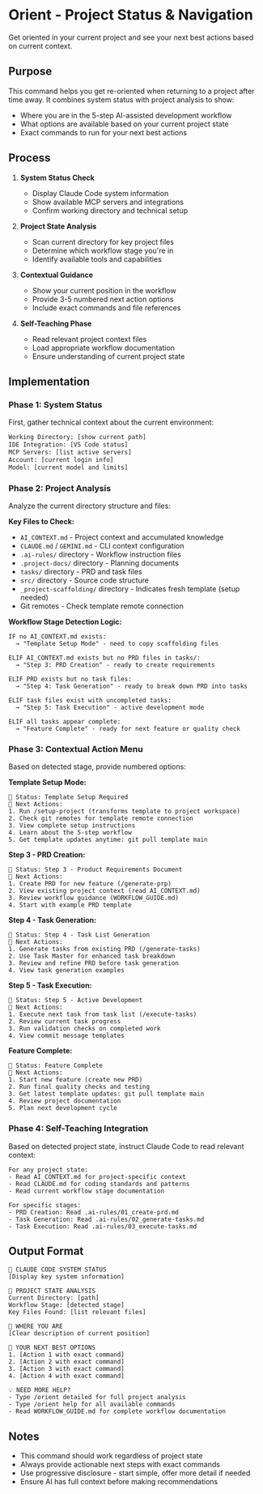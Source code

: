 # Orient - Project Status & Navigation

Get oriented in your current project and see your next best actions based on current context.

## Purpose

This command helps you get re-oriented when returning to a project after time away. It combines system status with project analysis to show:
- Where you are in the 5-step AI-assisted development workflow
- What options are available based on your current project state  
- Exact commands to run for your next best actions

## Process

1. **System Status Check**
   - Display Claude Code system information
   - Show available MCP servers and integrations
   - Confirm working directory and technical setup

2. **Project State Analysis**
   - Scan current directory for key project files
   - Determine which workflow stage you're in
   - Identify available tools and capabilities

3. **Contextual Guidance**
   - Show your current position in the workflow
   - Provide 3-5 numbered next action options
   - Include exact commands and file references

4. **Self-Teaching Phase**
   - Read relevant project context files
   - Load appropriate workflow documentation
   - Ensure understanding of current project state

## Implementation

### Phase 1: System Status
First, gather technical context about the current environment:

```bash
Working Directory: [show current path]
IDE Integration: [VS Code status] 
MCP Servers: [list active servers]
Account: [current login info]
Model: [current model and limits]
```

### Phase 2: Project Analysis
Analyze the current directory structure and files:

**Key Files to Check:**
- `AI_CONTEXT.md` - Project context and accumulated knowledge
- `CLAUDE.md` / `GEMINI.md` - CLI context configuration  
- `.ai-rules/` directory - Workflow instruction files
- `.project-docs/` directory - Planning documents
- `tasks/` directory - PRD and task files
- `src/` directory - Source code structure
- `_project-scaffolding/` directory - Indicates fresh template (setup needed)
- Git remotes - Check template remote connection

**Workflow Stage Detection Logic:**
```
IF no AI_CONTEXT.md exists:
  → "Template Setup Mode" - need to copy scaffolding files

ELIF AI_CONTEXT.md exists but no PRD files in tasks/:
  → "Step 3: PRD Creation" - ready to create requirements

ELIF PRD exists but no task files:
  → "Step 4: Task Generation" - ready to break down PRD into tasks

ELIF task files exist with uncompleted tasks:
  → "Step 5: Task Execution" - active development mode

ELIF all tasks appear complete:
  → "Feature Complete" - ready for next feature or quality check
```

### Phase 3: Contextual Action Menu

Based on detected stage, provide numbered options:

**Template Setup Mode:**
```
📍 Status: Template Setup Required
🎯 Next Actions:
1. Run /setup-project (transforms template to project workspace)
2. Check git remotes for template remote connection
3. View complete setup instructions
4. Learn about the 5-step workflow
5. Get template updates anytime: git pull template main
```

**Step 3 - PRD Creation:**
```
📍 Status: Step 3 - Product Requirements Document
🎯 Next Actions:
1. Create PRD for new feature (/generate-prp)
2. View existing project context (read AI_CONTEXT.md)
3. Review workflow guidance (WORKFLOW_GUIDE.md)
4. Start with example PRD template
```

**Step 4 - Task Generation:**
```
📍 Status: Step 4 - Task List Generation  
🎯 Next Actions:
1. Generate tasks from existing PRD (/generate-tasks)
2. Use Task Master for enhanced task breakdown
3. Review and refine PRD before task generation
4. View task generation examples
```

**Step 5 - Task Execution:**
```
📍 Status: Step 5 - Active Development
🎯 Next Actions:
1. Execute next task from task list (/execute-tasks)
2. Review current task progress
3. Run validation checks on completed work
4. View commit message templates
```

**Feature Complete:**
```
📍 Status: Feature Complete
🎯 Next Actions:
1. Start new feature (create new PRD)
2. Run final quality checks and testing
3. Get latest template updates: git pull template main
4. Review project documentation
5. Plan next development cycle
```

### Phase 4: Self-Teaching Integration

Based on detected project state, instruct Claude Code to read relevant context:

```
For any project state:
- Read AI_CONTEXT.md for project-specific context
- Read CLAUDE.md for coding standards and patterns
- Read current workflow stage documentation

For specific stages:
- PRD Creation: Read .ai-rules/01_create-prd.md
- Task Generation: Read .ai-rules/02_generate-tasks.md  
- Task Execution: Read .ai-rules/03_execute-tasks.md
```

## Output Format

```
🔄 CLAUDE CODE SYSTEM STATUS
[Display key system information]

📁 PROJECT STATE ANALYSIS  
Current Directory: [path]
Workflow Stage: [detected stage]
Key Files Found: [list relevant files]

📍 WHERE YOU ARE
[Clear description of current position]

🎯 YOUR NEXT BEST OPTIONS
1. [Action 1 with exact command]
2. [Action 2 with exact command] 
3. [Action 3 with exact command]
4. [Action 4 with exact command]

💡 NEED MORE HELP?
- Type /orient detailed for full project analysis
- Type /orient help for all available commands
- Read WORKFLOW_GUIDE.md for complete workflow documentation
```

## Notes

- This command should work regardless of project state
- Always provide actionable next steps with exact commands
- Use progressive disclosure - start simple, offer more detail if needed
- Ensure AI has full context before making recommendations

